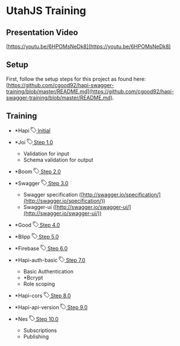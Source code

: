 # UtahJS Training

## Presentation Video

[https://youtu.be/6HPOMsNeDk8](https://youtu.be/6HPOMsNeDk8)

## Setup

First, follow the setup steps for this project as found here: [https://github.com/cgood92/hapi-swagger-training/blob/master/README.md](https://github.com/cgood92/hapi-swagger-training/blob/master/README.md).

## Training

- *Hapi <a href="https://github.com/cgood92/hapi-swagger-training/tree/utahjs-v0.0"><img src="/assets/tag.png"> Initial</a>
- *Joi <a href="https://github.com/cgood92/hapi-swagger-training/compare/utahjs-v0.0...utahjs-v1.0"><img src="/assets/tag.png"> Step 1.0</a>
    - Validation for input 
    - Schema validation for output 

- *Boom <a href="https://github.com/cgood92/hapi-swagger-training/compare/utahjs-v1.0...utahjs-v2.0"><img src="/assets/tag.png"> Step 2.0</a>
- *Swagger <a href="https://github.com/cgood92/hapi-swagger-training/compare/utahjs-v2.0...utahjs-v3.0"><img src="/assets/tag.png"> Step 3.0</a>
    - Swagger specification ([http://swagger.io/specification/](http://swagger.io/specification/)) 
    - Swagger-ui ([http://swagger.io/swagger-ui/](http://swagger.io/swagger-ui/)) 

- *Good <a href="https://github.com/cgood92/hapi-swagger-training/compare/utahjs-v3.0...utahjs-v4.0"><img src="/assets/tag.png"> Step 4.0</a>
- *Blipp <a href="https://github.com/cgood92/hapi-swagger-training/compare/utahjs-v4.0...utahjs-v5.0"><img src="/assets/tag.png"> Step 5.0</a> 
- *Firebase <a href="https://github.com/cgood92/hapi-swagger-training/compare/utahjs-v5.0...utahjs-v6.0"><img src="/assets/tag.png"> Step 6.0</a>
- *Hapi-auth-basic <a href="https://github.com/cgood92/hapi-swagger-training/compare/utahjs-v6.0...utahjs-v7.0"><img src="/assets/tag.png"> Step 7.0</a>
    - Basic Authentication 
    - *Bcrypt 
    - Role scoping 

- *Hapi-cors <a href="https://github.com/cgood92/hapi-swagger-training/compare/utahjs-v7.0...utahjs-v8.0"><img src="/assets/tag.png"> Step 8.0</a>
- *Hapi-api-version <a href="https://github.com/cgood92/hapi-swagger-training/compare/utahjs-v8.0...utahjs-v9.0"><img src="/assets/tag.png"> Step 9.0</a>
- *Nes <a href="https://github.com/cgood92/hapi-swagger-training/compare/utahjs-v9.0...utahjs-v10.0"><img src="/assets/tag.png"> Step 10.0</a>
    - Subscriptions 
    - Publishing 

